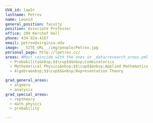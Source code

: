 ```yaml
---
UVA_id: lap5r
lastname: Petrov
name: Leonid
general_position: faculty
position: Associate Professor
office: 209 Kerchof Hall
phone: 434-924-4167
email: petrov@virginia.edu
image: __SITE_URL__/img/people/Petrov.jpg
personal_page: http://lpetrov.cc/
areas: #Must coincide with the ones in _data/research_areas.yml
  - Probability&nbsp;$$\cup$$&nbsp;Combinatorics
  - Mathematical Physics&nbsp;$$\cup$$&nbsp;Applied Mathematics
  - Algebra&nbsp;$$\cup$$&nbsp;Representation Theory

grad_general_areas:
  - algebra
  - analysis
grad_special_areas:
  - reptheory
  - math_physics
  - probability

---
```


<!-- ignore this outdated info for now -->

<!--
* Asymptotics of Random Lozenge Tilings via Gelfand-Tsetlin Schemes (2012), [arXiv:1202.3901 [math.PR]](http://arxiv.org/abs/1202.3901).
* (with Ivan Corwin) Stochastic higher spin vertex models on the line (2015). -->
